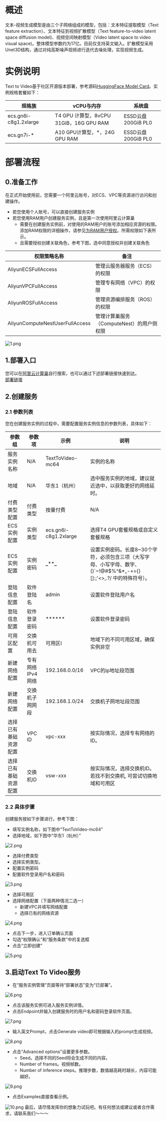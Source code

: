 # 概述
文本-视频生成模型是由三个子网络组成的模型，包括：文本特征提取模型（Text feature extraction）、文本特征到视频扩散模型（Text feature-to-video latent space diffusion model)、视频空间映射模型（Video latent space to video visual space)。整体模型参数约为17亿。目前仅支持英文输入。扩散模型采用Unet3D结构，通过对纯高斯噪声视频进行迭代去噪处理，实现视频生成。
# 实例说明
Text to Video基于社区开源版本部署，参考源码[HuggingFace Model Card](https://huggingface.co/damo-vilab/modelscope-damo-text-to-video-synthesis)。实例规格套餐如下：

| 规格族 | vCPU与内存 | 系统盘 |
| --- | --- | --- |
| ecs.gn6i-c8g1.2xlarge | T4 GPU 计算型，8vCPU 31GiB，16G GPU RAM | ESSD云盘 200GiB PL0 |
| ecs.gn7i-* | A10 GPU计算型，*，24G GPU RAM | ESSD云盘 200GiB PL0 |

# 部署流程
## 0.准备工作
在正式开始使用前，您需要一个阿里云账号，对ECS、VPC等资源进行访问和创建操作。

- 若您使用个人账号，可以直接创建服务实例
- 若您使用RAM用户创建服务实例，且是第一次使用阿里云计算巢
   - 需要在创建服务实例前，对使用的RAM用户的账号添加相应资源的权限。添加RAM权限的详细操作，请参见[为RAM用户授权](https://help.aliyun.com/document_detail/121945.html)。所需权限如下表所示。
   - 且需要授权创建关联角色，参考下图，选中同意授权并创建关联角色

| 权限策略名称|	备注 |
| --- | --- |
|AliyunECSFullAccess |	管理云服务器服务（ECS）的权限 |
| AliyunVPCFullAccess| 	管理专有网络（VPC）的权限|
| AliyunROSFullAccess| 	管理资源编排服务（ROS）的权限| 
|AliyunComputeNestUserFullAccess|	管理计算巢服务（ComputeNest）的用户侧权限|
![1.png](1.png)

## 1.部署入口
您可以在[阿里云计算巢](https://computenest.console.aliyun.com/user/cn-hangzhou/recommendService)自行搜索，也可以通过下述部署链接快速到达。<br />[部署链接](https://computenest.console.aliyun.com/user/cn-hangzhou/serviceInstanceCreate?ServiceId=service-e09f19eadf0d424b9a80)
## 2.创建服务
### 2.1 参数列表
您在创建服务实例的过程中，需要配置服务实例信息的参数列表，具体如下：

| 参数组 | 参数项 | 示例 | 说明 |
| --- | --- | --- | --- |
| 服务实例名称 | N/A | TextToVideo-mc64 | 实例的名称 |
| 地域 | N/A | 华东1（杭州） | 选中服务实例的地域，建议就近选中，以获取更好的网络延时。 |
| 付费类型配置 | 付费类型 | 按量付费 | N/A |
| ECS实例配置 | 实例类型 | ecs.gn6i-c8g1.2xlarge | 选择T4 GPU套餐规格或自定义套餐规格 |
| ECS实例配置 | 实例密码 | **_******_** | 设置实例密码。长度8~30个字符，必须包含三项（大写字母、小写字母、数字、 ()`~!@#$%^&*_-+={}[]:;'<>,.?/ 中的特殊符号）。 |
| 登陆信息配置 | 软件登陆名 | admin | 设置软件登陆用户名 |
| 登陆信息配置 | 软件登录密码 | ****** | 设置软件登录密码 |
| 可用区配置 | 交换机可用去 | 可用区I | 地域下的不同可用区域，确保实例非空 |
| 新建网络配置 | 专有网络IPv4网络 | 192.168.0.0/16 | VPC的ip地址段范围 |
| 新建网络配置 | 交换机子网网段 | 192.168.1.0/24 | 交换机子网地址段范围 |
| 选择已有基础资源配置 | VPC ID | vpc-xxx | 按实际情况，选择专有网络的ID。 |
| 选择已有基础资源配置 | 交换机ID | vsw-xxx | 按实际情况，选择交换机ID。若找不到交换机, 可尝试切换地域和可用区 |

### 2.2 具体步骤
创建服务按如下步骤进行，参考下图：

- 填写实例名称，如下图中“TextToVideo-mc64”
- 选择地域，如下图中“华东1（杭州）”

![2.png](2.png)
- 选择付费类型
- 选择实例类型。
- 配置实例密码
- 配置软件登录用户名和密码

![3.png](3.png)
- 选择可用区
- 选择网络配置（下面两种情况二选一）
   - 新建VPC并填写网络配置
   - 选择已有的网络资源

![4.png](4.png)

- 点击下一步，进入订单确认页面
- 勾选“权限确认”和“服务条款”中的复选框
- 点击“立即创建”

![5.png](5.png)

## 3.启动Text To Video服务

- 在“服务实例管理”页面等待“部署状态”变为“已部署”。

![6.png](6.png)

- 点击该服务实例可进入服务实例详情。
- 点击Endpoint并输入创建服务时的用户名和密码登录软件页面。

![7.png](7.png)
- 输入英文Prompt，点击Generate video即可根据输入的prompt生成视频。

![8.png](8.png)
- 点击“Advanced options”设置更多参数。
   - Seed。选择不同的Seed将会生成不同的内容。
   - Number of frames。视频帧数。
   - Number of inference steps。推理步数，数值越高耗时越长，内容可能越好。

![9.png](9.png)
- 点击Examples直接查看示例。

![10.png](10.png)
最后，请尽情发挥你的想象力试玩吧。有任何想法或建议或者合作需求，请联系我们～～～